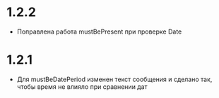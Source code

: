 # 1.2.2

- Поправлена работа mustBePresent при проверке Date

# 1.2.1

- Для mustBeDatePeriod изменен текст сообщения и сделано так, чтобы время не влияло при сравнении дат
